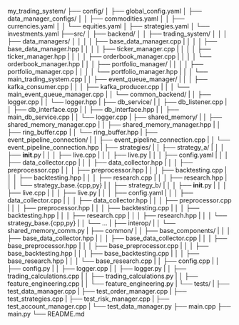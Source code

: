 my_trading_system/
├── config/
│   ├── global_config.yaml
│   ├── data_manager_configs/
│   │   ├── commodities.yaml
│   │   ├── currencies.yaml
│   │   └── equities.yaml
│   ├── strategies.yaml
│   └── investments.yaml
├──src/
│   ├── backend/
│   │   ├── trading_system/
│   │   │   ├── data_managers/
│   │   │   │   ├── base_data_manager.cpp
|   │   │   │   ├── base_data_manager.hpp
|   │   │   │   ├── ticker_manager.cpp
|   │   │   │   ├── ticker_manager.hpp
|   │   │   │   ├── orderbook_manager.cpp
|   │   │   │   └── orderbook_manager.hpp
|   │   │   ├── portfolio_manager/
|   │   │   │   ├── portfolio_manager.cpp
|   │   │   │   └── portfolio_manager.hpp
|   │   │   └── main_trading_system.cpp
|   │   ├── event_queue_manager/
|   │   │   ├── kafka_consumer.cpp
|   │   │   ├── kafka_producer.cpp
|   │   │   └── main_event_queue_manager.cpp
|   │   └── common_backend/
|   │       ├── logger.cpp
|   │       └── logger.hpp
|   ├── db_service/
|   │   ├── db_listener.cpp
|   │   ├── db_interface.cpp
|   │   ├── db_interface.hpp
|   │   ├── main_db_service.cpp
|   │   └── logger.cpp
|   ├── shared_memory/
|   │   ├── shared_memory_manager.cpp
|   │   ├── shared_memory_manager.hpp
|   │   ├── ring_buffer.cpp
|   │   └── ring_buffer.hpp
|   ├── event_pipeline_connection/
|   │   ├── event_pipeline_connection.cpp
|   │   └── event_pipeline_connection.hpp
|   ├── strategies/
|   │   ├── strategy_a/
|   │   │   ├── __init__.py
|   │   │   ├── live.cpp
|   │   │   ├── live.py
|   │   │   ├── config.yaml
|   │   │   ├── data_collector.cpp
|   │   │   ├── data_collector.hpp
|   │   │   ├── preprocessor.cpp
|   │   │   ├── preprocessor.hpp
|   │   │   ├── backtesting.cpp
|   │   │   ├── backtesting.hpp
|   │   │   ├── research.cpp
|   │   │   ├── research.hpp
|   │   │   └── strategy_base.{cpp,py}
|   │   ├── strategy_b/
|   │   │   ├── __init__.py
|   │   │   ├── live.cpp
|   │   │   ├── live.py
|   │   │   ├── config.yaml
|   │   │   ├── data_collector.cpp
|   │   │   ├── data_collector.hpp
|   │   │   ├── preprocessor.cpp
|   │   │   ├── preprocessor.hpp
|   │   │   ├── backtesting.cpp
|   │   │   ├── backtesting.hpp
|   │   │   ├── research.cpp
|   │   │   ├── research.hpp
|   │   │   └── strategy_base.{cpp,py}
|   │   └── ...
|   ├── interop/
|   │   └── shared_memory_comm.py
|   ├── common/
|   │   ├── base_components/
|   │   │   ├── base_data_collector.hpp
|   │   │   ├── base_data_collector.cpp
|   │   │   ├── base_preprocessor.hpp
|   │   │   ├── base_preprocessor.cpp
|   │   │   ├── base_backtesting.hpp
|   │   │   ├── base_backtesting.cpp
|   │   │   ├── base_research.hpp
|   │   │   └── base_research.cpp
|   │   ├── config.cpp
|   │   ├── config.py
|   │   ├── logger.cpp
|   │   ├── logger.py
|   │   ├── trading_calculations.cpp
|   │   ├── trading_calculations.py
|   │   ├── feature_engineering.cpp
|   │   └── feature_engineering.py
|   └── tests/
|      ├── test_data_manager.cpp
|      ├── test_order_manager.cpp
|      ├── test_strategies.cpp
|      ├── test_risk_manager.cpp
|      ├── test_account_manager.cpp
|      └── test_data_manager.py
├── main.cpp
├── main.py
└── README.md
